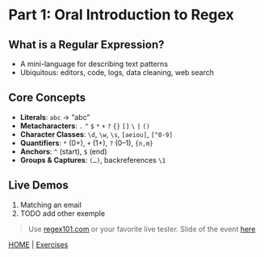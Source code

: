 # Part 1: Oral Introduction to Regex

## What is a Regular Expression?
- A mini-language for describing text patterns
- Ubiquitous: editors, code, logs, data cleaning, web search

## Core Concepts
- **Literals**: `abc` → “abc”
- **Metacharacters**: `.` `^` `$` `*` `+` `?` `{}` `[]` `\` `|` `()`
- **Character Classes**: `\d`, `\w`, `\s`, `[aeiou]`, `[^0-9]`
- **Quantifiers**: `*` (0+), `+` (1+), `?` (0–1), `{n,m}`
- **Anchors**: `^` (start), `$` (end)
- **Groups & Captures**: `(…)`, backreferences `\1`

## Live Demos
1. Matching an email  
2. TODO add other exemple

> Use [regex101.com](https://regex101.com) or your favorite live tester.
> Slide of the event [here](https://docs.google.com/presentation/d/1K_VyzxQqspDpzYn8eO3QjPTDQ-cW5Kq8v0Z0tfMeIxQ/edit?usp=sharing)

[HOME](README.md) | [Exercises](cheat-sheet.md) 
